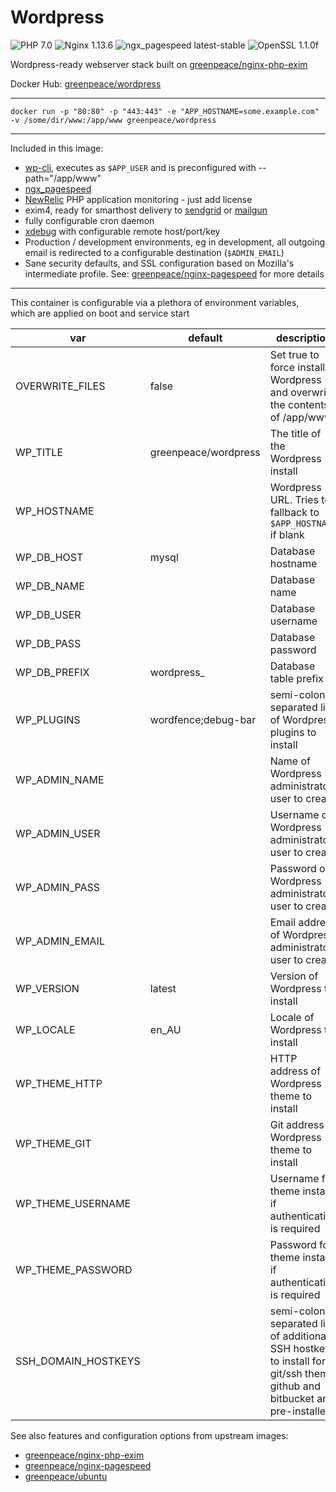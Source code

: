 # Wordpress

![PHP 7.0](https://img.shields.io/badge/php-7.0-brightgreen.svg) ![Nginx 1.13.6](https://img.shields.io/badge/nginx-1.13.6-brightgreen.svg) ![ngx_pagespeed latest-stable](https://img.shields.io/badge/ngx_pagespeed-latest--stable-brightgreen.svg) ![OpenSSL 1.1.0f](https://img.shields.io/badge/OpenSSL-1.1.0f-brightgreen.svg)

Wordpress-ready webserver stack built on [greenpeace/nginx-php-exim](https://hub.docker.com/r/greenpeace/nginx-php-exim/)

Docker Hub: [greenpeace/wordpress](https://hub.docker.com/r/greenpeace/wordpress/)

---

`docker run -p "80:80" -p "443:443" -e "APP_HOSTNAME=some.example.com" -v /some/dir/www:/app/www greenpeace/wordpress`

---

Included in this image:
- [wp-cli](http://wp-cli.org/), executes as `$APP_USER` and is preconfigured with --path="/app/www"
- [ngx_pagespeed](https://github.com/pagespeed/ngx_pagespeed)
- [NewRelic](https://newrelic.com) PHP application monitoring - just add license
- exim4, ready for smarthost delivery to [sendgrid](https://sendgrid.net) or [mailgun](http://mailgun.net/)
- fully configurable cron daemon
- [xdebug](https://xdebug.org/) with configurable remote host/port/key
- Production / development environments, eg in development, all outgoing email is redirected to a configurable destination (`$ADMIN_EMAIL`)
- Sane security defaults, and SSL configuration based on Mozilla's intermediate profile. See: [greenpeace/nginx-pagespeed](https://hub.docker.com/r/greenpeace/nginx-pagespeed/) for more details

---

This container is configurable via a plethora of environment variables, which are applied on boot and service start

var | default | description
--- | ------- | -----------
OVERWRITE_FILES | false | Set true to force install Wordpress and overwrite the contents of /app/www
WP_TITLE | greenpeace/wordpress | The title of the Wordpress install
WP_HOSTNAME |  | Wordpress URL. Tries to fallback to `$APP_HOSTNAME` if blank
WP_DB_HOST | mysql | Database hostname
WP_DB_NAME |  | Database name
WP_DB_USER |  | Database username
WP_DB_PASS |  | Database password
WP_DB_PREFIX | wordpress_ | Database table prefix
WP_PLUGINS | wordfence;debug-bar | semi-colon separated list of Wordpress plugins to install
WP_ADMIN_NAME |  | Name of Wordpress administrator user to create
WP_ADMIN_USER |  | Username of Wordpress administrator user to create
WP_ADMIN_PASS |  | Password of Wordpress administrator user to create
WP_ADMIN_EMAIL |  | Email address of Wordpress administrator user to create
WP_VERSION | latest | Version of Wordpress to install
WP_LOCALE | en_AU | Locale of Wordpress to install
WP_THEME_HTTP |  | HTTP address of Wordpress theme to install
WP_THEME_GIT |  | Git address of Wordpress theme to install
WP_THEME_USERNAME |  | Username for theme install if authentication is required
WP_THEME_PASSWORD |  | Password for theme install if authentication is required
SSH_DOMAIN_HOSTKEYS |  | semi-colon separated list of additional SSH hostkeys to install for git/ssh theme.  github and bitbucket are pre-installed


See also features and configuration options from upstream images:
- [greenpeace/nginx-php-exim](https://hub.docker.com/r/greenpeace/nginx-php-exim/)
- [greenpeace/nginx-pagespeed](https://hub.docker.com/r/greenpeace/nginx-pagespeed/)
- [greenpeace/ubuntu](https://hub.docker.com/r/greenpeace/ubuntu/)
